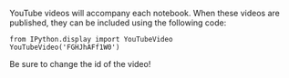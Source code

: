 YouTube videos will accompany each notebook. When these videos are published, they can be included using the following code:

```
from IPython.display import YouTubeVideo
YouTubeVideo('FGHJhAFf1W0')
```

Be sure to change the id of the video!